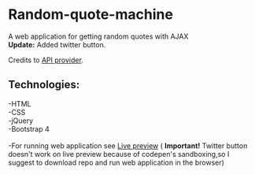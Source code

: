 # Random-quote-machine
A web application for getting random quotes with AJAX<br>
**Update:** Added twitter button.

Credits to [API provider](http://random-quote-generator.herokuapp.com/).
## Technologies:
-HTML<br>
-CSS<br>
-jQuery<br>
-Bootstrap 4<br>
<br>
-For running web application see [Live preview](https://codepen.io/nemanja97/full/KXmoxe/) ( **Important!** Twitter button doesn't work on live preview because of codepen's sandboxing,so I suggest to download repo and run web application in the browser)<br>
